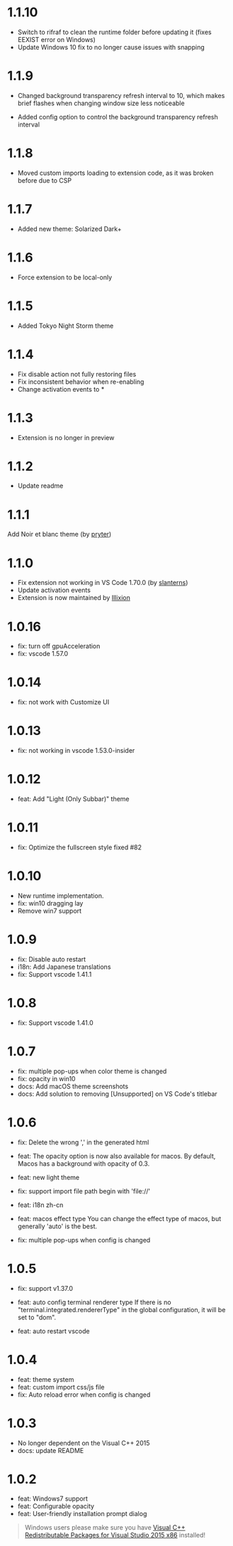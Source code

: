 # 1.1.10

* Switch to rifraf to clean the runtime folder before updating it (fixes EEXIST error on Windows)
* Update Windows 10 fix to no longer cause issues with snapping

# 1.1.9

* Changed background transparency refresh interval to 10, which makes brief flashes when changing window size less noticeable

* Added config option to control the background transparency refresh interval

# 1.1.8

* Moved custom imports loading to extension code, as it was broken before due to CSP

# 1.1.7

* Added new theme: Solarized Dark+

# 1.1.6

* Force extension to be local-only

# 1.1.5

* Added Tokyo Night Storm theme

# 1.1.4

* Fix disable action not fully restoring files
* Fix inconsistent behavior when re-enabling
* Change activation events to *

# 1.1.3

* Extension is no longer in preview

# 1.1.2

* Update readme

# 1.1.1

Add Noir et blanc theme (by [pryter](https://github.com/pryter))

# 1.1.0

* Fix extension not working in VS Code 1.70.0 (by [slanterns](https://github.com/slanterns))
* Update activation events
* Extension is now maintained by [Illixion](https://github.com/illixion)

# 1.0.16

* fix: turn off gpuAcceleration
* fix: vscode 1.57.0

# 1.0.14

* fix: not work with Customize UI
# 1.0.13

* fix: not working in vscode 1.53.0-insider

# 1.0.12

* feat: Add "Light (Only Subbar)" theme

# 1.0.11

* fix: Optimize the fullscreen style fixed #82

# 1.0.10

* New runtime implementation.
* fix: win10 dragging lay
* Remove win7 support

# 1.0.9

* fix: Disable auto restart
* i18n: Add Japanese translations
* fix: Support vscode 1.41.1

# 1.0.8

* fix: Support vscode 1.41.0

# 1.0.7

* fix: multiple pop-ups when color theme is changed
* fix: opacity in win10
* docs: Add macOS theme screenshots
* docs: Add solution to removing [Unsupported] on VS Code's titlebar

# 1.0.6

* fix: Delete the wrong ',' in the generated html
* feat: The opacity option is now also available for macos.
By default, Macos has a background with opacity of 0.3.

* feat: new light theme
* fix: support import file path begin with 'file://'
* feat: i18n zh-cn
* feat: macos effect type
You can change the effect type of macos, but generally 'auto' is the best.

* fix: multiple pop-ups when config is changed


# 1.0.5

* fix: support v1.37.0
* feat: auto config terminal renderer type
If there is no "terminal.integrated.rendererType" in the global configuration, it will be set to "dom".

* feat: auto restart vscode

# 1.0.4

* feat: theme system
* feat: custom import css/js file
* fix: Auto reload error when config is changed

# 1.0.3

* No longer dependent on the Visual C++ 2015
* docs: update README

# 1.0.2

* feat: Windows7 support
* feat: Configurable opacity
* feat: User-friendly installation prompt dialog

> Windows users please make sure you have [Visual C++ Redistributable Packages for Visual Studio 2015 x86](https://www.microsoft.com/en-us/download/details.aspx?id=48145) installed!
